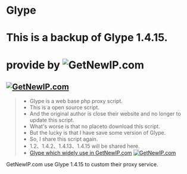 # Glype
# This is a backup of Glype 1.4.15.
# provide by ![GetNewIP.com](http://getnewip.com/static/getnewip.com/logos/getnewip-logo.png)
[![GetNewIP.com](http://getnewip.com/static/getnewip.com/logos/getnewip-logo.png "GetNewIP.com")](http://getnewip.com)
------
> * Glype is a web base php proxy script.
> * This is a open source script.
> * And the original author is close their website and no longer to update this script.
> * What's worse is that no placeto download this script.
> * But the lucky is that I have save some version of Glype.
> * So, I share this script again.
> * 1.2、1.4.2、1.4.13、1.4.15 will be shared here.
> * [Glype which widely use in GetNewIP.com](http://getnewip.com/)
[![GetNewIP.com](http://getnewip.com/static/getnewip.com/logos/getnewip-logo.png "GetNewIP.com")](http://getnewip.com)

GetNewIP.com use Glype 1.4.15 to custom their proxy service.